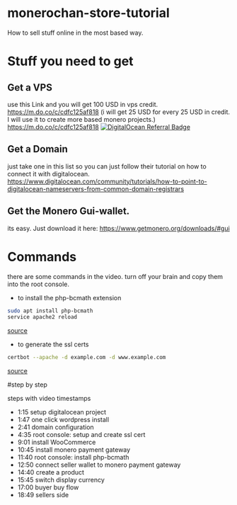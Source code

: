 # monerochan-store-tutorial
How to sell stuff online in the most based way.
# Stuff you need to get

## Get a VPS

use this Link and you will get 100 USD in vps credit.
https://m.do.co/c/cdfc125af818
(i will get 25 USD for every 25 USD in credit. I will use it to create more based monero projects.)
https://m.do.co/c/cdfc125af818
[![DigitalOcean Referral Badge](https://web-platforms.sfo2.digitaloceanspaces.com/WWW/Badge%203.svg)](https://www.digitalocean.com/?refcode=cdfc125af818&utm_campaign=Referral_Invite&utm_medium=Referral_Program&utm_source=badge)

## Get a Domain

just take one in this list so you can just follow their tutorial on how to connect it with digitalocean. 
https://www.digitalocean.com/community/tutorials/how-to-point-to-digitalocean-nameservers-from-common-domain-registrars
 
## Get the Monero Gui-wallet.

its easy. Just download it here: https://www.getmonero.org/downloads/#gui

# Commands

there are some commands in the video. turn off your brain and copy them into the root console.

* to install the php-bcmath extension
``` bash
sudo apt install php-bcmath
service apache2 reload
```
[source](https://stackoverflow.com/questions/3400362/how-to-install-bcmath-module)

* to generate the ssl certs
``` bash
certbot --apache -d example.com -d www.example.com
```
[source](https://marketplace.digitalocean.com/apps/wordpress?#getting-started)


#step by step

steps with video timestamps

* 1:15 setup digitalocean project
* 1:47 one click wordpress install
* 2:41 domain configuration
* 4:35 root console: setup and create ssl cert
* 9:01 install WooCommerce
* 10:45 install monero payment gateway
* 11:40 root console: install php-bcmath
* 12:50 connect seller wallet to monero payment gateway
* 14:40 create a product
* 15:45 switch display currency
* 17:00 buyer buy flow
* 18:49 sellers side
